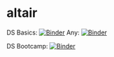 # altair

DS Basics: [![Binder](https://mybinder.org/badge_logo.svg)](https://gdd.li/ds_basics_altair)
Any: [![Binder](https://mybinder.org/badge_logo.svg)](https://mybinder.org/v2/gh/lushep/altair/HEAD?urlpath=tree)

DS Bootcamp: [![Binder](https://mybinder.org/badge_logo.svg)](https://gdd.li/ds-bootcamp-altair)



